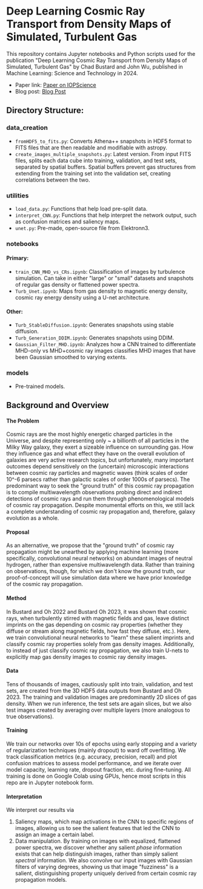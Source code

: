 # Deep Learning Cosmic Ray Transport from Density Maps of Simulated, Turbulent Gas

This repository contains Jupyter notebooks and Python scripts used for the publication "Deep Learning Cosmic Ray Transport from Density Maps of Simulated, Turbulent Gas" by Chad Bustard and John Wu, published in Machine Learning: Science and Technology in 2024.

- Paper link: [Paper on IOPScience](https://iopscience.iop.org/article/10.1088/2632-2153/ad262a)
- Blog post: [Blog Post](https://bustardchad.github.io/posts/ML_Turb/ML_BlogPost.html)

## Directory Structure:

### data_creation
- `fromHDF5_to_fits.py`: Converts Athena++ snapshots in HDF5 format to FITS files that are then readable and modifiable with astropy.
- `create_images_multiple_snapshots.py`: Latest version. From input FITS files, splits each data cube into training, validation, and test sets, separated by spatial buffers. Spatial buffers prevent gas structures from extending from the training set into the validation set, creating correlations between the two.

### utilities
- `load_data.py`: Functions that help load pre-split data.
- `interpret_CNN.py`: Functions that help interpret the network output, such as confusion matrices and saliency maps.
- `unet.py`: Pre-made, open-source file from Elektronn3.

### notebooks

#### Primary:
- `train_CNN_MHD_vs_CRs.ipynb`: Classification of images by turbulence simulation. Can take in either "large" or "small" datasets and snapshots of regular gas density or flattened power spectra.
- `Turb_Unet.ipynb`: Maps from gas density to magnetic energy density, cosmic ray energy density using a U-net architecture.

#### Other:
- `Turb_StableDiffusion.ipynb`: Generates snapshots using stable diffusion.
- `Turb_Generation_DDIM.ipynb`: Generates snapshots using DDIM.
- `Gaussian_Filter_MHD.ipynb`: Analyzes how a CNN trained to differentiate MHD-only vs MHD+cosmic ray images classifies MHD images that have been Gaussian smoothed to varying extents.

### models
- Pre-trained models.


## Background and Overview
#### The Problem
Cosmic rays are the most highly energetic charged particles in the Universe, and despite representing only ~ a billionth of all particles in the Milky Way galaxy, they exert a sizeable influence on surrounding gas. How they influence gas and what effect they have on the overall evolution of galaxies are very active research topics, but unfortunately, many important outcomes depend sensitively on the (uncertain) microscopic interactions between cosmic ray particles and magnetic waves (think scales of order 10^-6 parsecs rather than galactic scales of order 1000s of parsecs). The predominant way to seek the "ground truth" of this cosmic ray propagation is to compile multiwavelength observations probing direct and indirect detections of cosmic rays and run them through phenomenological models of cosmic ray propagation. Despite monumental efforts on this, we still lack a complete understanding of cosmic ray propagation and, therefore, galaxy evolution as a whole. 

#### Proposal
As an alternative, we propose that the "ground truth" of cosmic ray propagation might be unearthed by applying machine learning (more specifically, convolutional neural networks) on abundant images of neutral hydrogen, rather than expensive multiwavelength data. Rather than training on observations, though, for which we don't know the ground truth, our proof-of-concept will use simulation data where we have prior knowledge of the cosmic ray propagation. 

#### Method
In Bustard and Oh 2022 and Bustard Oh 2023, it was shown that cosmic rays, when turbulently stirred with magnetic fields and gas, leave distinct imprints on the gas depending on cosmic ray properties (whether they diffuse or stream along magnetic fields, how fast they diffuse, etc.). Here, we train convolutional neural networks to "learn" these salient imprints and classify cosmic ray properties solely from gas density images. Additionally, to instead of just classify cosmic ray propagation, we also train U-nets to explicitly map gas density images to cosmic ray density images. 

#### Data
Tens of thousands of images, cautiously split into train, validation, and test sets, are created from the 3D HDF5 data outputs from Bustard and Oh 2023. The training and validation images are predominantly 2D slices of gas density. When we run inference, the test sets are again slices, but we also test images created by averaging over multiple layers (more analogous to true observations). 

#### Training
We train our networks over 10s of epochs using early stopping and a variety of regularization techniques (mainly dropout) to ward off overfitting. We track classification metrics (e.g. accuracy, precision, recall) and plot confusion matrices to assess model performance, and we iterate over model capacity, learning rate, dropout fraction, etc. during fine-tuning. All training is done on Google Colab using GPUs, hence most scripts in this repo are in Jupyter notebook form. 

#### Interpretation
We interpret our results via 
1) Saliency maps, which map activations in the CNN to specific regions of images, allowing us to see the salient features that led the CNN to assign an image a certain label.
2) Data manipulation. By training on images with equalized, flattened power spectra, we discover whether any salient *phase* information exists that can help distinguish images, rather than simply salient *spectral* information. We also convolve our input images with Gaussian filters of varying degrees, showing us that image "fuzziness" is a salient, distinguishing property uniquely derived from certain cosmic ray propagation models. 

